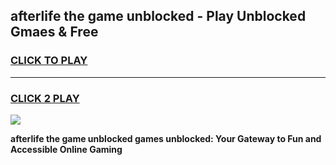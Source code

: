 
## afterlife the game unblocked - Play Unblocked Gmaes & Free
<h3>
<a href="https://news.freeplayer.one?title=afterlife_the_game_unblocked&ref=16F">CLICK TO PLAY</a></h3>
<hr>

<h3>
<a href="https://news.freeplayer.one?title=afterlife_the_game_unblocked&ref=16F">CLICK 2 PLAY</a>
  
</h3>

<a href="https://news.freeplayer.one?title=afterlife_the_game_unblocked&ref=16F/"><img src="https://clearcache.store/games.png"></a>


**afterlife the game unblocked games unblocked: Your Gateway to Fun and Accessible Online Gaming**
